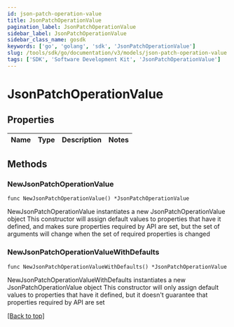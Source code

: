 ```yaml
---
id: json-patch-operation-value
title: JsonPatchOperationValue
pagination_label: JsonPatchOperationValue
sidebar_label: JsonPatchOperationValue
sidebar_class_name: gosdk
keywords: ['go', 'golang', 'sdk', 'JsonPatchOperationValue'] 
slug: /tools/sdk/go/documentation/v3/models/json-patch-operation-value
tags: ['SDK', 'Software Development Kit', 'JsonPatchOperationValue']
---
```


# JsonPatchOperationValue

## Properties

Name | Type | Description | Notes
------------ | ------------- | ------------- | -------------

## Methods

### NewJsonPatchOperationValue

`func NewJsonPatchOperationValue() *JsonPatchOperationValue`

NewJsonPatchOperationValue instantiates a new JsonPatchOperationValue object
This constructor will assign default values to properties that have it defined,
and makes sure properties required by API are set, but the set of arguments
will change when the set of required properties is changed

### NewJsonPatchOperationValueWithDefaults

`func NewJsonPatchOperationValueWithDefaults() *JsonPatchOperationValue`

NewJsonPatchOperationValueWithDefaults instantiates a new JsonPatchOperationValue object
This constructor will only assign default values to properties that have it defined,
but it doesn't guarantee that properties required by API are set


[[Back to top]](#) 


